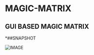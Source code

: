 MAGIC-MATRIX
============

GUI BASED MAGIC MATRIX
------------------------
*##SNAPSHOT

![IMAGE](https://cloud.githubusercontent.com/assets/9628085/5529154/a73f1fd8-89c5-11e4-8fda-6ab6f7b97076.JPG)
